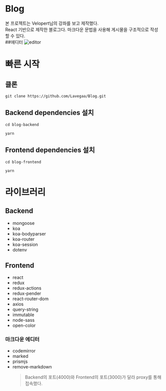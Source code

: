 # Blog

본 프로젝트는 Velopert님의 강좌를 보고 제작했다.  
React 기반으로 제작한 블로그다. 마크다운 문법을 사용해 게시물을 구조적으로 작성 할 수 있다.  
##에디터
![editor](https://user-images.githubusercontent.com/34911173/67914400-57219280-fbd3-11e9-8c71-48959ee6feaf.PNG)

# 빠른 시작

## 클론

```
git clone https://github.com/Lavegaa/Blog.git
```

## Backend dependencies 설치

```
cd blog-backend
```

```
yarn
```

## Frontend dependencies 설치

```
cd blog-frontend
```

```
yarn
```

# 라이브러리

## Backend

- mongoose
- koa
- koa-bodyparser
- koa-router
- koa-session
- dotenv

## Frontend

- react
- redux
- redux-actions
- redux-pender
- react-router-dom
- axios
- query-string
- immutable
- node-sass
- open-color

### 마크다운 에디터

- codemirror
- marked
- prismjs
- remove-markdown
  > Backend의 포트(4000)와 Frontend의 포트(3000)가 달라 proxy를 통해 접속했다.
